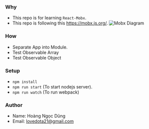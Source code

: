 ### Why

- This repo is for learning `React-Mobx`.
- This repo is following this https://mobx.js.org/.
![Mobx Diagram](https://mobx.js.org/docs/flow.png)

### How

- Separate App into Module.
- Test Observable Array
- Test Observable Object

### Setup

- `npm install`
- `npm run start` (To start nodejs server).
- `npm run watch` (To run webpack)

### Author

- Name: Hoàng Ngọc Dũng
- Email: lovedota21@gmail.com
